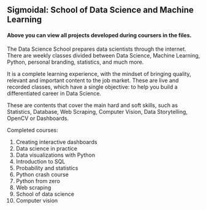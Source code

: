 ## Sigmoidal: School of Data Science and Machine Learning

#### Above you can view all projects developed during coursers in the files.

The Data Science School prepares data scientists through the internet. There are weekly classes divided between Data Science, Machine Learning, Python, personal branding, statistics, and much more.

It is a complete learning experience, with the mindset of bringing quality, relevant and important content to the job market. These are live and recorded classes, which have a single objective: to help you build a differentiated career in Data Science.

These are contents that cover the main hard and soft skills, such as Statistics, Database, Web Scraping, Computer Vision, Data Storytelling, OpenCV or Dashboards.

Completed courses:
1. Creating interactive dashboards
2. Data science in practice
3. Data visualizations with Python
4. Introduction to SQL
5. Probability and statistics
6. Python crash course
7. Python from zero
8. Web scraping
9. School of data science
10. Computer vision
